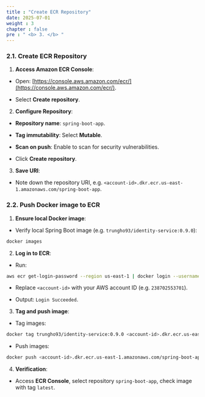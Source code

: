 ```yaml
---
title : "Create ECR Repository"
date: 2025-07-01
weight : 3
chapter : false
pre : " <b> 3. </b> "
---
```


### 2.1. Create ECR Repository

1. **Access Amazon ECR Console**:

- Open: [https://console.aws.amazon.com/ecr/](https://console.aws.amazon.com/ecr/).

- Select **Create repository**.

2. **Configure Repository**:

- **Repository name**: `spring-boot-app`.

- **Tag immutability**: Select **Mutable**.

- **Scan on push**: Enable to scan for security vulnerabilities.

- Click **Create repository**.

3. **Save URI**:

- Note down the repository URI, e.g. `<account-id>.dkr.ecr.us-east-1.amazonaws.com/spring-boot-app`.

### 2.2. Push Docker image to ECR

1. **Ensure local Docker image**:

- Verify local Spring Boot image (e.g. `trungho93/identity-service:0.9.0`):
```bash
docker images
```

2. **Log in to ECR**:

- Run:
```bash
aws ecr get-login-password --region us-east-1 | docker login --username AWS --password-stdin <account-id>.dkr.ecr.us-east-1.amazonaws.com
```
- Replace `<account-id>` with your AWS account ID (e.g. `238702553701`).

- Output: `Login Succeeded`.

3. **Tag and push image**: 
- Tag images: 
```bash 
docker tag trungho93/identity-service:0.9.0 <account-id>.dkr.ecr.us-east-1.amazonaws.com/spring-boot-app:latest 
``` 
- Push images: 
```bash 
docker push <account-id>.dkr.ecr.us-east-1.amazonaws.com/spring-boot-app:latest 
```

4. **Verification**: 
- Access **ECR Console**, select repository `spring-boot-app`, check image with tag `latest`.